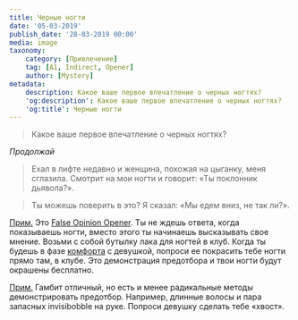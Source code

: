 ```yaml
---
title: Черные ногти
date: '05-03-2019'
publish_date: '28-03-2019 00:00'
media: image
taxonomy:
    category: [Привлечение]
    tag: [A1, Indirect, Opener]
    author: [Mystery]
metadata:
    description: Какое ваше первое впечатление о черных ногтях?
    'og:description': Какое ваше первое впечатление о черных ногтях?
    'og:title': Черные ногти
---
```


> Какое ваше первое впечатление о черных ногтях?

_Продолжай_

> Ехал в лифте недавно и женщина, похожая на цыганку, меня сглазила. Смотрит на мои ногти и говорит: «Ты поклонник дьявола?».

> Ты можешь поверить в это? Я сказал: «Мы едем вниз, не так ли?».

[Прим.](/players/mystery "Mystery") Это [False Opinion Opener](/taxonomy?name=tag&val=Opener "Ложный опенер-мнение"). Ты не ждешь ответа, когда показываешь ногти, вместо этого ты начинаешь высказывать свое мнение. Возьми с собой бутылку лака для ногтей в клуб. Когда ты будешь в фазе [комфорта](/taxonomy?name=category&val=Комфорт) с девушкой, попроси ее покрасить тебе ногти прямо там, в клубе. Это демонстрация предотбора и твои ногти будут окрашены бесплатно.

[Прим.](/players/dmitry-yakushev "Dmitry Yakushev") Гамбит отличный, но есть и менее радикальные методы демонстрировать предотбор. Например, длинные волосы и пара запасных invisibobble на руке. Попроси девушку сделать тебе «хвост».